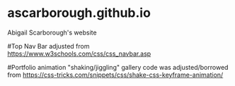 # ascarborough.github.io
Abigail Scarborough's website


#Top Nav Bar
adjusted from https://www.w3schools.com/css/css_navbar.asp

#Portfolio 
animation "shaking/jiggling" gallery code was adjusted/borrowed from https://css-tricks.com/snippets/css/shake-css-keyframe-animation/
